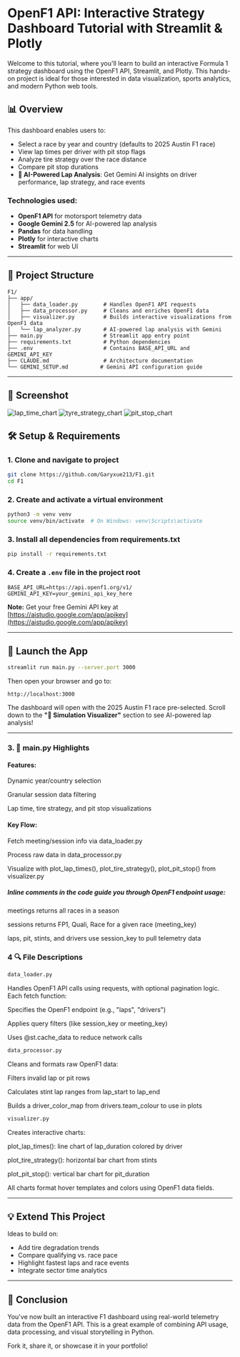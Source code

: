 # OpenF1 API: Interactive Strategy Dashboard Tutorial with Streamlit & Plotly

Welcome to this tutorial, where you'll learn to build an interactive Formula 1 strategy dashboard using the OpenF1 API, Streamlit, and Plotly. This hands-on project is ideal for those interested in data visualization, sports analytics, and modern Python web tools.

## 📊 Overview

This dashboard enables users to:
- Select a race by year and country (defaults to 2025 Austin F1 race)
- View lap times per driver with pit stop flags
- Analyze tire strategy over the race distance
- Compare pit stop durations
- **🤖 AI-Powered Lap Analysis**: Get Gemini AI insights on driver performance, lap strategy, and race events

### Technologies used:
- **OpenF1 API** for motorsport telemetry data
- **Google Gemini 2.5** for AI-powered lap analysis
- **Pandas** for data handling
- **Plotly** for interactive charts
- **Streamlit** for web UI  

---

## 📁 Project Structure

```
F1/
├── app/
│   ├── data_loader.py        # Handles OpenF1 API requests
│   ├── data_processor.py     # Cleans and enriches OpenF1 data
│   ├── visualizer.py         # Builds interactive visualizations from OpenF1 data
│   └── lap_analyzer.py       # AI-powered lap analysis with Gemini
├── main.py                   # Streamlit app entry point
├── requirements.txt          # Python dependencies
├── .env                      # Contains BASE_API_URL and GEMINI_API_KEY
├── CLAUDE.md                 # Architecture documentation
└── GEMINI_SETUP.md          # Gemini API configuration guide
```

---

## 📸 Screenshot

![lap_time_chart](./assets/Screenshot1.png)
![tyre_strategy_chart](./assets/Screenshot2.png)
![pit_stop_chart](./assets/Screenshot3.png)

## 🛠️ Setup & Requirements

### 1. Clone and navigate to project
```bash
git clone https://github.com/Garyxue213/F1.git
cd F1
```

### 2. Create and activate a virtual environment
```bash
python3 -m venv venv
source venv/bin/activate  # On Windows: venv\Scripts\activate
```

### 3. Install all dependencies from requirements.txt
```bash
pip install -r requirements.txt
```

### 4. Create a `.env` file in the project root
```
BASE_API_URL=https://api.openf1.org/v1/
GEMINI_API_KEY=your_gemini_api_key_here
```

**Note:** Get your free Gemini API key at [https://aistudio.google.com/app/apikey](https://aistudio.google.com/app/apikey)

---

## 🚀 Launch the App

```bash
streamlit run main.py --server.port 3000
```

Then open your browser and go to:
```
http://localhost:3000
```

The dashboard will open with the 2025 Austin F1 race pre-selected. Scroll down to the **"🤖 Simulation Visualizer"** section to see AI-powered lap analysis!

---

### 3. 📂 main.py Highlights

#### Features:

Dynamic year/country selection

Granular session data filtering

Lap time, tire strategy, and pit stop visualizations

#### Key Flow:

Fetch meeting/session info via data_loader.py

Process raw data in data_processor.py

Visualize with plot_lap_times(), plot_tire_strategy(), plot_pit_stop() from visualizer.py

##### Inline comments in the code guide you through OpenF1 endpoint usage:

meetings returns all races in a season

sessions returns FP1, Quali, Race for a given race (meeting_key)

laps, pit, stints, and drivers use session_key to pull telemetry data


### 4 🔍 File Descriptions
```bash
data_loader.py
```
Handles OpenF1 API calls using requests, with optional pagination logic. Each fetch function:

Specifies the OpenF1 endpoint (e.g., "laps", "drivers")

Applies query filters (like session_key or meeting_key)

Uses @st.cache_data to reduce network calls
```bash
data_processor.py
```
Cleans and formats raw OpenF1 data:

Filters invalid lap or pit rows

Calculates stint lap ranges from lap_start to lap_end

Builds a driver_color_map from drivers.team_colour to use in plots
```bash
visualizer.py
```
Creates interactive charts:

plot_lap_times(): line chart of lap_duration colored by driver

plot_tire_strategy(): horizontal bar chart from stints

plot_pit_stop(): vertical bar chart for pit_duration

All charts format hover templates and colors using OpenF1 data fields.

---

## 💡 Extend This Project

Ideas to build on:
- Add tire degradation trends
- Compare qualifying vs. race pace
- Highlight fastest laps and race events
- Integrate sector time analytics

---

## 🎉 Conclusion

You've now built an interactive F1 dashboard using real-world telemetry data from the OpenF1 API. This is a great example of combining API usage, data processing, and visual storytelling in Python.

Fork it, share it, or showcase it in your portfolio!
